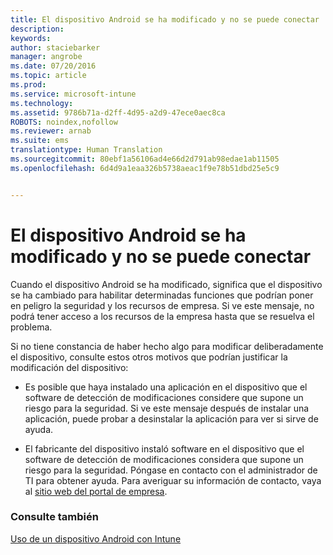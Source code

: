 ```yaml
---
title: El dispositivo Android se ha modificado y no se puede conectar | Microsoft Intune
description: 
keywords: 
author: staciebarker
manager: angrobe
ms.date: 07/20/2016
ms.topic: article
ms.prod: 
ms.service: microsoft-intune
ms.technology: 
ms.assetid: 9786b71a-d2ff-4d95-a2d9-47ece0aec8ca
ROBOTS: noindex,nofollow
ms.reviewer: arnab
ms.suite: ems
translationtype: Human Translation
ms.sourcegitcommit: 80ebf1a56106ad4e66d2d791ab98edae1ab11505
ms.openlocfilehash: 6d4d9a1eaa326b5738aeac1f9e78b51dbd25e5c9


---
```



# El dispositivo Android se ha modificado y no se puede conectar

Cuando el dispositivo Android se ha modificado, significa que el dispositivo se ha cambiado para habilitar determinadas funciones que podrían poner en peligro la seguridad y los recursos de empresa. Si ve este mensaje, no podrá tener acceso a los recursos de la empresa hasta que se resuelva el problema.

Si no tiene constancia de haber hecho algo para modificar deliberadamente el dispositivo, consulte estos otros motivos que podrían justificar la modificación del dispositivo:

- Es posible que haya instalado una aplicación en el dispositivo que el software de detección de modificaciones considere que supone un riesgo para la seguridad. Si ve este mensaje después de instalar una aplicación, puede probar a desinstalar la aplicación para ver si sirve de ayuda.

- El fabricante del dispositivo instaló software en el dispositivo que el software de detección de modificaciones considera que supone un riesgo para la seguridad. Póngase en contacto con el administrador de TI para obtener ayuda. Para averiguar su información de contacto, vaya al [sitio web del portal de empresa](http://portal.manage.microsoft.com).


### Consulte también
[Uso de un dispositivo Android con Intune](using-your-android-device-with-intune.md)



<!--HONumber=Aug16_HO1-->


